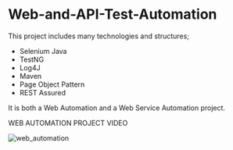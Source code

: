 # Web-and-API-Test-Automation

This project includes many technologies and structures;
* Selenium Java
* TestNG
* Log4J
* Maven
* Page Object Pattern
* REST Assured

It is both a Web Automation and a Web Service Automation project.


WEB AUTOMATION PROJECT VIDEO


![web_automation](https://user-images.githubusercontent.com/109972906/194760473-66102279-1c0d-4bdf-b3b2-e21ea57f7936.gif)
